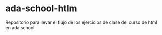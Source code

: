 # ada-school-htlm
Repositorio para llevar el flujo de los ejercicios de clase del curso de html en ada school
